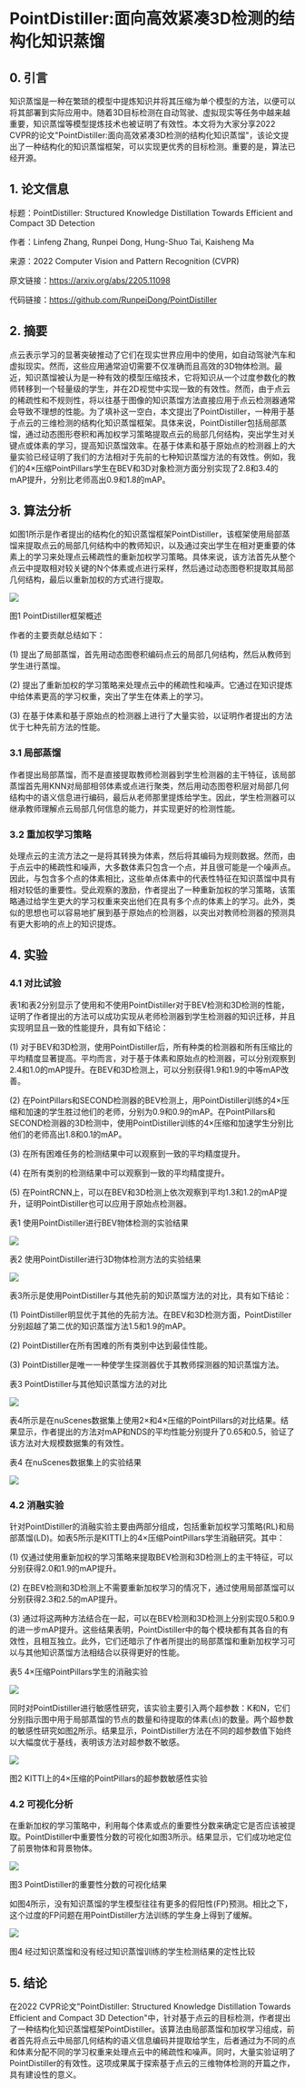 # PointDistiller:面向高效紧凑3D检测的结构化知识蒸馏

## 0. 引言

知识蒸馏是一种在繁琐的模型中提炼知识并将其压缩为单个模型的方法，以便可以将其部署到实际应用中。随着3D目标检测在自动驾驶、虚拟现实等任务中越来越重要，知识蒸馏等模型提炼技术也被证明了有效性。本文将为大家分享2022 CVPR的论文"PointDistiller:面向高效紧凑3D检测的结构化知识蒸馏"，该论文提出了一种结构化的知识蒸馏框架，可以实现更优秀的目标检测。重要的是，算法已经开源。

## 1. 论文信息

标题：PointDistiller: Structured Knowledge Distillation Towards Efficient and Compact 3D Detection

作者：Linfeng Zhang, Runpei Dong, Hung-Shuo Tai, Kaisheng Ma

来源：2022 Computer Vision and Pattern Recognition (CVPR)

原文链接：<https://arxiv.org/abs/2205.11098>

代码链接：https://github.com/RunpeiDong/PointDistiller

## 2. 摘要

点云表示学习的显著突破推动了它们在现实世界应用中的使用，如自动驾驶汽车和虚拟现实。然而，这些应用通常迫切需要不仅准确而且高效的3D物体检测。最近，知识蒸馏被认为是一种有效的模型压缩技术，它将知识从一个过度参数化的教师转移到一个轻量级的学生，并在2D视觉中实现一致的有效性。然而，由于点云的稀疏性和不规则性，将以往基于图像的知识蒸馏方法直接应用于点云检测器通常会导致不理想的性能。为了填补这一空白，本文提出了PointDistiller，一种用于基于点云的三维检测的结构化知识蒸馏框架。具体来说，PointDistiller包括局部蒸馏，通过动态图形卷积和再加权学习策略提取点云的局部几何结构，突出学生对关键点或体素的学习，提高知识蒸馏效率。在基于体素和基于原始点的检测器上的大量实验已经证明了我们的方法相对于先前的七种知识蒸馏方法的有效性。例如，我们的4×压缩PointPillars学生在BEV和3D对象检测方面分别实现了2.8和3.4的mAP提升，分别比老师高出0.9和1.8的mAP。

## 3. 算法分析

如图1所示是作者提出的结构化的知识蒸馏框架PointDistiller，该框架使用局部蒸馏来提取点云的局部几何结构中的教师知识，以及通过突出学生在相对更重要的体素上的学习来处理点云稀疏性的重新加权学习策略。具体来说，该方法首先从整个点云中提取相对较关键的N个体素或点进行采样，然后通过动态图卷积提取其局部几何结构，最后以重新加权的方式进行提取。

![](https://img-blog.csdnimg.cn/62534075bb154f23bd0aecb436a5a9d8.png)

图1 PointDistiller框架概述

作者的主要贡献总结如下：

\(1\) 提出了局部蒸馏，首先用动态图卷积编码点云的局部几何结构，然后从教师到学生进行蒸馏。

\(2\) 提出了重新加权的学习策略来处理点云中的稀疏性和噪声。它通过在知识提炼中给体素更高的学习权重，突出了学生在体素上的学习。

\(3\) 在基于体素和基于原始点的检测器上进行了大量实验，以证明作者提出的方法优于七种先前方法的性能。

### **3.1 局部蒸馏**

作者提出局部蒸馏，而不是直接提取教师检测器到学生检测器的主干特征，该局部蒸馏首先用KNN对局部相邻体素或点进行聚类，然后用动态图卷积层对局部几何结构中的语义信息进行编码，最后从老师那里提炼给学生。因此，学生检测器可以继承教师理解点云局部几何信息的能力，并实现更好的检测性能。

### **3.2 重加权学习策略**

处理点云的主流方法之一是将其转换为体素，然后将其编码为规则数据。然而，由于点云中的稀疏性和噪声，大多数体素只包含一个点，并且很可能是一个噪声点。因此，与包含多个点的体素相比，这些单点体素中的代表性特征在知识蒸馏中具有相对较低的重要性。受此观察的激励，作者提出了一种重新加权的学习策略，该策略通过给学生更大的学习权重来突出他们在具有多个点的体素上的学习。此外，类似的思想也可以容易地扩展到基于原始点的检测器，以突出对教师检测器的预测具有更大影响的点上的知识提炼。

## 4. 实验

### **4.1 对比试验**

表1和表2分别显示了使用和不使用PointDistiller对于BEV检测和3D检测的性能，证明了作者提出的方法可以成功实现从老师检测器到学生检测器的知识迁移，并且实现明显且一致的性能提升，具有如下结论：

\(1\) 对于BEV和3D检测，使用PointDistiller后，所有种类的检测器和所有压缩比的平均精度显著提高。平均而言，对于基于体素和原始点的检测器，可以分别观察到2.4和1.0的mAP提升。在BEV和3D检测上，可以分别获得1.9和1.9的中等mAP改善。

\(2\) 在PointPillars和SECOND检测器的BEV检测上，用PointDistiller训练的4×压缩和加速的学生胜过他们的老师，分别为0.9和0.9的mAP。在PointPillars和SECOND检测器的3D检测中，使用PointDistiller训练的4×压缩和加速学生分别比他们的老师高出1.8和0.1的mAP。

\(3\) 在所有困难任务的检测结果中可以观察到一致的平均精度提升。

\(4\) 在所有类别的检测结果中可以观察到一致的平均精度提升。

\(5\) 在PointRCNN上，可以在BEV和3D检测上依次观察到平均1.3和1.2的mAP提升，证明PointDistiller也可以应用于原始点检测器。

表1 使用PointDistiller进行BEV物体检测的实验结果

![](https://img-blog.csdnimg.cn/3ce82db81dd2426da68a2c98a1f10497.png)

表2 使用PointDistiller进行3D物体检测方法的实验结果

![](https://img-blog.csdnimg.cn/c0148bae122844db8a05e6be74c98a5c.png)

表3所示是使用PointDistiller与其他先前的知识蒸馏方法的对比，具有如下结论：

\(1\) PointDistiller明显优于其他的先前方法。在BEV和3D检测方面，PointDistiller分别超越了第二优的知识蒸馏方法1.5和1.9的mAP。

\(2\) PointDistiller在所有困难的所有类别中达到最佳性能。

\(3\) PointDistiller是唯一一种使学生探测器优于其教师探测器的知识蒸馏方法。

表3 PointDistiller与其他知识蒸馏方法的对比

![](https://img-blog.csdnimg.cn/fb74275dc94843e1b1da1492a1cbea7d.png)

表4所示是在nuScenes数据集上使用2×和4×压缩的PointPillars的对比结果。结果显示，作者提出的方法对mAP和NDS的平均性能分别提升了0.65和0.5，验证了该方法对大规模数据集的有效性。

表4 在nuScenes数据集上的实验结果

![](https://img-blog.csdnimg.cn/915297cd972241a4a2ee64abdaa0892e.png)

### **4.2 消融实验**

针对PointDistiller的消融实验主要由两部分组成，包括重新加权学习策略(RL)和局部蒸馏(LD)。如表5所示是KITTI上的4×压缩PointPillars学生消融研究。其中：

\(1\) 仅通过使用重新加权的学习策略来提取BEV检测和3D检测上的主干特征，可以分别获得2.0和1.9的mAP提升。

\(2\) 在BEV检测和3D检测上不需要重新加权学习的情况下，通过使用局部蒸馏可以分别获得2.3和2.5的mAP提升。

\(3\) 通过将这两种方法结合在一起，可以在BEV检测和3D检测上分别实现0.5和0.9的进一步mAP提升。这些结果表明，PointDistiller中的每个模块都有其各自的有效性，且相互独立。此外，它们还暗示了作者所提出的局部蒸馏和重新加权学习可以与其他知识蒸馏方法相结合以获得更好的性能。

表5 4×压缩PointPillars学生的消融实验

![](https://img-blog.csdnimg.cn/e2e667caa4cb4c8cb52f89c54807cd0f.png)

同时对PointDistiller进行敏感性研究，该实验主要引入两个超参数：K和N，它们分别指示图中用于局部蒸馏的节点的数量和待提取的体素(点)的数量。两个超参数的敏感性研究如图[2](\l)所示。结果显示，PointDistiller方法在不同的超参数值下始终以大幅度优于基线，表明该方法对超参数不敏感。

![](https://img-blog.csdnimg.cn/ca0982682dbd4b90a968c013dd40b026.png)

图2 KITTI上的4×压缩的PointPillars的超参数敏感性实验

### **4.2 可视化分析**

在重新加权的学习策略中，利用每个体素或点的重要性分数来确定它是否应该被提取。PointDistiller中重要性分数的可视化如图3所示。结果显示，它们成功地定位了前景物体和背景物体。

![](https://img-blog.csdnimg.cn/c1ab4e0aa48a445fae3ef40fd190b419.png)

图3 PointDistiller的重要性分数的可视化结果

如图4所示，没有知识蒸馏的学生模型往往有更多的假阳性(FP)预测。相比之下，这个过度的FP问题在用PointDistiller方法训练的学生身上得到了缓解。

![](https://img-blog.csdnimg.cn/b3273013082747a0874dfce8b05a6701.png)

图4 经过知识蒸馏和没有经过知识蒸馏训练的学生检测结果的定性比较

## 5. 结论

在2022 CVPR论文"PointDistiller: Structured Knowledge Distillation Towards Efficient and Compact 3D Detection"中，针对基于点云的目标检测，作者提出了一种结构化知识蒸馏框架PointDistiller。该算法由局部蒸馏和加权学习组成，前者首先将点云中局部几何结构的语义信息编码并提取给学生，后者通过为不同的点和体素分配不同的学习权重来处理点云中的稀疏性和噪声。同时，大量实验证明了PointDistiller的有效性。这项成果属于探索基于点云的三维物体检测的开篇之作，具有建设性的意义。
